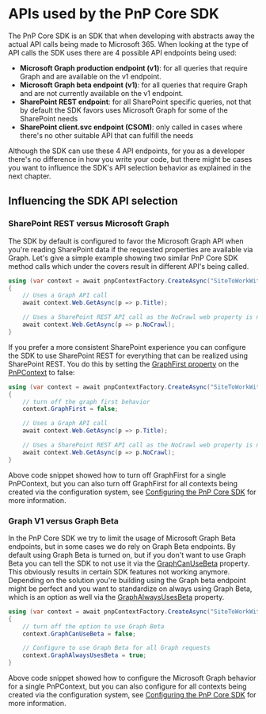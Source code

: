 # APIs used by the PnP Core SDK

The PnP Core SDK is an SDK that when developing with abstracts away the actual API calls being made to Microsoft 365. When looking at the type of API calls the SDK uses there are 4 possible API endpoints being used:

- **Microsoft Graph production endpoint (v1)**: for all queries that require Graph and are available on the v1 endpoint.
- **Microsoft Graph beta endpoint (v1)**: for all queries that require Graph and are not currently available on the v1 endpoint.
- **SharePoint REST endpoint**: for all SharePoint specific queries, not that by default the SDK favors uses Microsoft Graph for some of the SharePoint needs
- **SharePoint client.svc endpoint (CSOM)**: only called in cases where there's no other suitable API that can fulfill the needs

Although the SDK can use these 4 API endpoints, for you as a developer there's no difference in how you write your code, but there might be cases you want to influence the SDK's API selection behavior as explained in the next chapter.

## Influencing the SDK API selection

### SharePoint REST versus Microsoft Graph

The SDK by default is configured to favor the Microsoft Graph API when you're reading SharePoint data if the requested properties are available via Graph. Let's give a simple example showing two similar PnP Core SDK method calls which under the covers result in different API's being called.

```csharp
using (var context = await pnpContextFactory.CreateAsync("SiteToWorkWith"))
{
    // Uses a Graph API call
    await context.Web.GetAsync(p => p.Title);

    // Uses a SharePoint REST API call as the NoCrawl web property is not available in Graph
    await context.Web.GetAsync(p => p.NoCrawl);
}
```

If you prefer a more consistent SharePoint experience you can configure the SDK to use SharePoint REST for everything that can be realized using SharePoint REST. You do this by setting the [GraphFirst property](https://pnp.github.io/pnpcore/api/PnP.Core.Services.PnPContext.html#collapsible-PnP_Core_Services_PnPContext_GraphFirst) on the [PnPContext](https://pnp.github.io/pnpcore/api/PnP.Core.Services.PnPContext.html) to false:

```csharp
using (var context = await pnpContextFactory.CreateAsync("SiteToWorkWith"))
{
    // turn off the graph first behavior
    context.GraphFirst = false;

    // Uses a Graph API call
    await context.Web.GetAsync(p => p.Title);

    // Uses a SharePoint REST API call as the NoCrawl web property is not available in Graph
    await context.Web.GetAsync(p => p.NoCrawl);
}
```

Above code snippet showed how to turn off GraphFirst for a single PnPContext, but you can also turn off GraphFirst for all contexts being created via the configuration system, see [Configuring the PnP Core SDK](pnp%20core%20settings.md) for more information.

### Graph V1 versus Graph Beta

In the PnP Core SDK we try to limit the usage of Microsoft Graph Beta endpoints, but in some cases we do rely on Graph Beta endpoints. By default using Graph Beta is turned on, but if you don't want to use Graph Beta you can tell the SDK to not use it via the [GraphCanUseBeta](https://pnp.github.io/pnpcore/api/PnP.Core.Services.PnPContext.html#collapsible-PnP_Core_Services_PnPContext_GraphCanUseBeta) property. This obviously results in certain SDK features not working anymore. Depending on the solution you're building using the Graph beta endpoint might be perfect and you want to standardize on always using Graph Beta, which is an option as well via the [GraphAlwaysUsesBeta](https://pnp.github.io/pnpcore/api/PnP.Core.Services.PnPContext.html#collapsible-PnP_Core_Services_PnPContext_GraphAlwaysUseBeta) property.

```csharp
using (var context = await pnpContextFactory.CreateAsync("SiteToWorkWith"))
{
    // turn off the option to use Graph Beta
    context.GraphCanUseBeta = false;

    // Configure to use Graph Beta for all Graph requests
    context.GraphAlwaysUsesBeta = true;
}
```

Above code snippet showed how to configure the Microsoft Graph behavior for a single PnPContext, but you can also configure for all contexts being created via the configuration system, see [Configuring the PnP Core SDK](pnp%20core%20settings.md) for more information.
